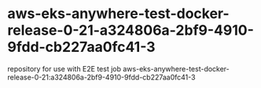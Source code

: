 # aws-eks-anywhere-test-docker-release-0-21-a324806a-2bf9-4910-9fdd-cb227aa0fc41-3
repository for use with E2E test job aws-eks-anywhere-test-docker-release-0-21:a324806a-2bf9-4910-9fdd-cb227aa0fc41-3
